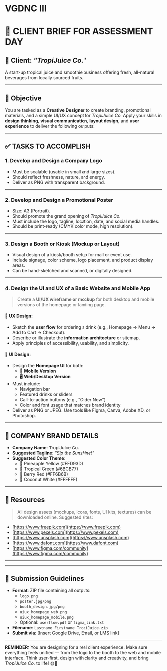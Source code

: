 # VGDNC III

# 🎨 CLIENT BRIEF FOR ASSESSMENT DAY

## 📍 Client: *"TropiJuice Co."*  
A start-up tropical juice and smoothie business offering fresh, all-natural beverages from locally sourced fruits.

---

## 🧠 Objective

You are tasked as a **Creative Designer** to create branding, promotional materials, and a simple UI/UX concept for *TropiJuice Co.* Apply your skills in **design thinking**, **visual communication**, **layout design**, and **user experience** to deliver the following outputs:

---

## ✅ TASKS TO ACCOMPLISH

### 1. **Develop and Design a Company Logo**
- Must be scalable (usable in small and large sizes).
- Should reflect freshness, nature, and energy.
- Deliver as PNG with transparent background.

---

### 2. **Develop and Design a Promotional Poster**
- Size: A3 (Portrait).
- Should promote the grand opening of *TropiJuice Co.*
- Must include the logo, tagline, location, date, and social media handles.
- Should be print-ready (CMYK color mode, high resolution).

---

### 3. **Design a Booth or Kiosk (Mockup or Layout)**
- Visual design of a kiosk/booth setup for mall or event use.
- Include signage, color scheme, logo placement, and product display areas.
- Can be hand-sketched and scanned, or digitally designed.

---

### 4. **Design the UI and UX of a Basic Website and Mobile App**
> Create a **UI/UX wireframe or mockup** for both desktop and mobile versions of the homepage or landing page.

#### 🔹 UX Design:
- Sketch the **user flow** for ordering a drink (e.g., Homepage → Menu → Add to Cart → Checkout).
- Describe or illustrate the **information architecture** or sitemap.
- Apply principles of accessibility, usability, and simplicity.

#### 🔹 UI Design:
- Design the **Homepage UI** for both:
  - 📱 **Mobile Version**
  - 🖥️ **Web/Desktop Version**
- Must include:
  - Navigation bar
  - Featured drinks or sliders
  - Call-to-action buttons (e.g., “Order Now”)
  - Color and font usage that matches brand identity
- Deliver as PNG or JPEG. Use tools like Figma, Canva, Adobe XD, or Photoshop.

---

## 🎨 COMPANY BRAND DETAILS

- **Company Name**: TropiJuice Co.
- **Suggested Tagline**: *"Sip the Sunshine!"*
- **Suggested Color Theme**:  
  - 🍍 Pineapple Yellow (#FFD93D)  
  - 🍃 Tropical Green (#6BCB77)  
  - 🍓 Berry Red (#FF6B6B)  
  - 🌴 Coconut White (#FFFFFF)  

---

## 🔽 Resources

> All design assets (mockups, icons, fonts, UI kits, textures) can be downloaded online. Suggested sites:
- [https://www.freepik.com](https://www.freepik.com)
- [https://www.pexels.com](https://www.pexels.com)
- [https://www.unsplash.com](https://www.unsplash.com)
- [https://www.dafont.com](https://www.dafont.com)
- [https://www.figma.com/community](https://www.figma.com/community)

---


---

## 📅 Submission Guidelines
- **Format**: ZIP file containing all outputs:
  - `logo.png`
  - `poster.jpg/png`
  - `booth_design.jpg/png`
  - `uiux_homepage_web.png`
  - `uiux_homepage_mobile.png`
  - Optional: `userflow.pdf` or `figma_link.txt`
- **Filename**: `Lastname_Firstname_TropiJuice.zip`
- **Submit via**: [Insert Google Drive, Email, or LMS link]

---

**REMINDER:** You are designing for a real client experience. Make sure everything feels unified — from the logo to the booth to the web and mobile interface. Think user-first, design with clarity and creativity, and bring *TropiJuice Co.* to life! 🌞🍍


